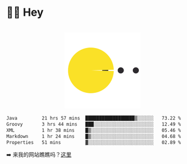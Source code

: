 
# 👋🏻 Hey
<div align="center">
	<br>
	<img src="https://raw.githubusercontent.com/Aniket965/Aniket965/master/pacman.svg?sanitize=true" width="200" height="200">
	<br>
</div>

<!--START_SECTION:waka-->
```text
Java         21 hrs 57 mins  ██████████████████▒░░░░░░   73.22 % 
Groovy       3 hrs 44 mins   ███░░░░░░░░░░░░░░░░░░░░░░   12.49 % 
XML          1 hr 38 mins    █▒░░░░░░░░░░░░░░░░░░░░░░░   05.46 % 
Markdown     1 hr 24 mins    █▒░░░░░░░░░░░░░░░░░░░░░░░   04.68 % 
Properties   51 mins         ▓░░░░░░░░░░░░░░░░░░░░░░░░   02.89 % 
```
<!--END_SECTION:waka-->

 ➡️  来我的网站瞧瞧吗？[这里](https://www.shaolongfei.com)
